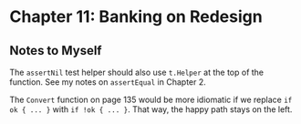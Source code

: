# Chapter 11: Banking on Redesign

## Notes to Myself

The `assertNil` test helper should also use `t.Helper` at the top of the
function.  See my notes on `assertEqual` in Chapter 2.

The `Convert` function on page 135 would be more idiomatic if we replace `if
ok { ... }` with `if !ok { ... }`. That way, the happy path stays on the left.
